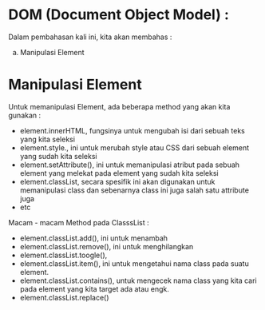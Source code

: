 # DOM (Document Object Model) :

Dalam pembahasan kali ini, kita akan membahas :
<ol type="a"> 
    <li>Manipulasi Element</li>
</ol>

# Manipulasi Element
Untuk memanipulasi Element, ada beberapa method yang akan kita gunakan :
- element.innerHTML, fungsinya untuk mengubah isi dari sebuah teks yang kita seleksi
- element.style.<property>, ini untuk merubah style atau CSS dari sebuah element yang sudah kita seleksi
- element.setAttribute(), ini untuk memanipulasi atribut pada sebuah element yang melekat pada element yang sudah kita seleksi
- element.classList, secara spesifik ini akan digunakan untuk memanipulasi class dan sebenarnya class ini juga salah satu attribute juga
- etc

Macam - macam Method pada ClasssList :
- element.classList.add(), ini untuk menambah
- element.classList.remove(), ini untuk menghilangkan
- element.classList.toogle(), 
- element.classList.item(), ini untuk mengetahui nama class pada suatu element.
- element.classList.contains(), untuk mengecek nama class yang kita cari pada element yang kita target ada atau engk.
- element.classList.replace()
